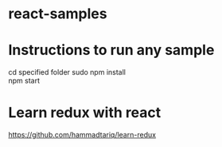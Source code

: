 # react-samples


# Instructions to run any sample  
cd specified folder
sudo npm install  
npm start  

# Learn redux with react
https://github.com/hammadtariq/learn-redux
